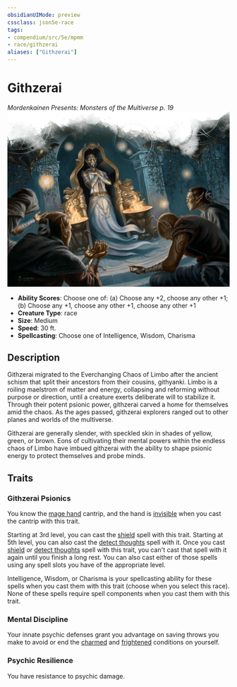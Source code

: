```yaml
---
obsidianUIMode: preview
cssclass: json5e-race
tags:
- compendium/src/5e/mpmm
- race/githzerai
aliases: ["Githzerai"]
---
```


# Githzerai
*Mordenkainen Presents: Monsters of the Multiverse p. 19*
![](../../../assets/img/githzerai.png)  

- **Ability Scores**: Choose one of: (a) Choose any +2, choose any other +1; (b) Choose any +1, choose any other +1, choose any other +1
- **Creature Type**: race
- **Size**: Medium
- **Speed**: 30 ft.
- **Spellcasting**: Choose one of Intelligence, Wisdom, Charisma


## Description

Githzerai migrated to the Everchanging Chaos of Limbo after the ancient schism that split their ancestors from their cousins, githyanki. Limbo is a roiling maelstrom of matter and energy, collapsing and reforming without purpose or direction, until a creature exerts deliberate will to stabilize it. Through their potent psionic power, githzerai carved a home for themselves amid the chaos. As the ages passed, githzerai explorers ranged out to other planes and worlds of the multiverse.

Githzerai are generally slender, with speckled skin in shades of yellow, green, or brown. Eons of cultivating their mental powers within the endless chaos of Limbo have imbued githzerai with the ability to shape psionic energy to protect themselves and probe minds.


## Traits

### Githzerai Psionics

You know the [mage hand](../../spells/mage-hand.md#) cantrip, and the hand is [invisible](../../../Rules%20&%20Options/5e%20Rules/conditions.md##invisible) when you cast the cantrip with this trait.

Starting at 3rd level, you can cast the [shield](../../spells/shield.md#) spell with this trait. Starting at 5th level, you can also cast the [detect thoughts](../../spells/detect-thoughts.md#) spell with it. Once you cast [shield](../../spells/shield.md#) or [detect thoughts](../../spells/detect-thoughts.md#) spell with this trait, you can't cast that spell with it again until you finish a long rest. You can also cast either of those spells using any spell slots you have of the appropriate level.

Intelligence, Wisdom, or Charisma is your spellcasting ability for these spells when you cast them with this trait (choose when you select this race). None of these spells require spell components when you cast them with this trait.

### Mental Discipline

Your innate psychic defenses grant you advantage on saving throws you make to avoid or end the [charmed](../../../Rules%20&%20Options/5e%20Rules/conditions.md##charmed) and [frightened](../../../Rules%20&%20Options/5e%20Rules/conditions.md##frightened) conditions on yourself.

### Psychic Resilience

You have resistance to psychic damage.